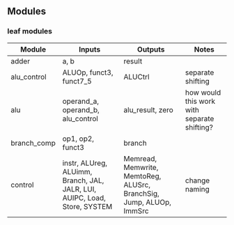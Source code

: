 
## Modules

### leaf modules

| Module      | Inputs                                                                    | Outputs                                                             | Notes                                       |
| ----------- | ------------------------------------------------------------------------- | ------------------------------------------------------------------- | ------------------------------------------- |
| adder       | a, b                                                                      | result                                                              |                                             |
| alu_control | ALUOp, funct3, funct7_5                                                   | ALUCtrl                                                             | separate shifting                           |
| alu         | operand_a, operand_b, alu_control                                         | alu_result, zero                                                    | how would this work with separate shifting? |
| branch_comp | op1, op2, funct3                                                          | branch                                                              |                                             |
| control     | instr, ALUreg, ALUimm, Branch, JAL, JALR, LUI, AUIPC, Load, Store, SYSTEM | Memread, Memwrite, MemtoReg, ALUSrc, BranchSig, Jump, ALUOp, ImmSrc | change naming                               |


